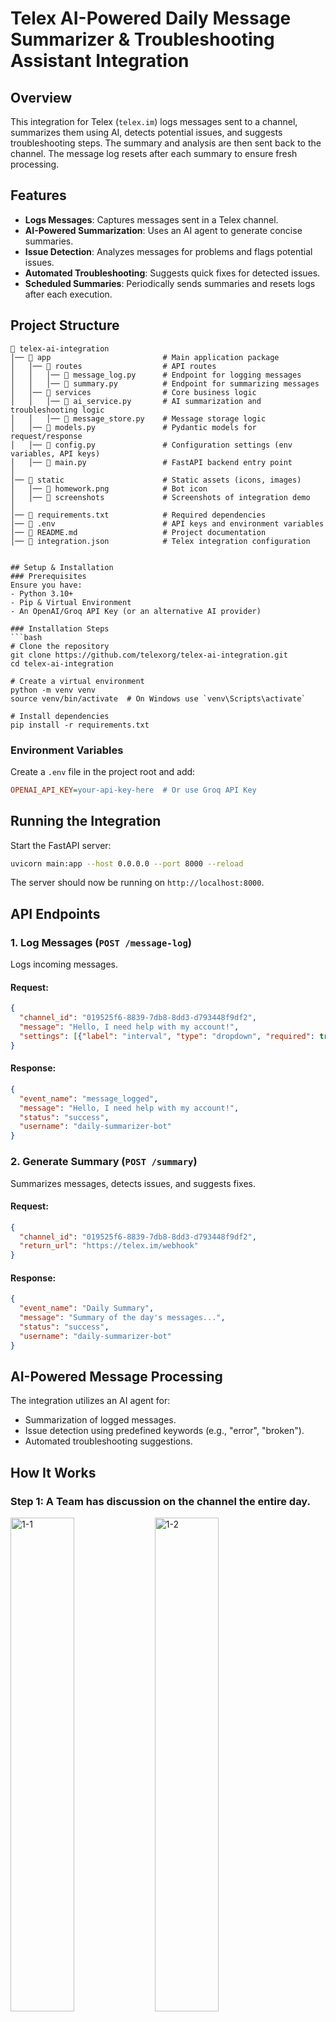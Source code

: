 # Telex AI-Powered Daily Message Summarizer & Troubleshooting Assistant Integration

## Overview
This integration for Telex (`telex.im`) logs messages sent to a channel, summarizes them using AI, detects potential issues, and suggests troubleshooting steps. The summary and analysis are then sent back to the channel. The message log resets after each summary to ensure fresh processing.

## Features
- **Logs Messages**: Captures messages sent in a Telex channel.
- **AI-Powered Summarization**: Uses an AI agent to generate concise summaries.
- **Issue Detection**: Analyzes messages for problems and flags potential issues.
- **Automated Troubleshooting**: Suggests quick fixes for detected issues.
- **Scheduled Summaries**: Periodically sends summaries and resets logs after each execution.

## Project Structure
```
📂 telex-ai-integration
│── 📂 app                         # Main application package
│   │── 📂 routes                  # API routes
│   │   │── 📜 message_log.py      # Endpoint for logging messages
│   │   │── 📜 summary.py          # Endpoint for summarizing messages
│   │── 📂 services                # Core business logic
│   │   │── 📜 ai_service.py       # AI summarization and troubleshooting logic
│   │   │── 📜 message_store.py    # Message storage logic
│   │── 📜 models.py               # Pydantic models for request/response
│   │── 📜 config.py               # Configuration settings (env variables, API keys)
│   │── 📜 main.py                 # FastAPI backend entry point
│
│── 📂 static                      # Static assets (icons, images)
│   │── 📜 homework.png            # Bot icon
│   │── 📂 screenshots             # Screenshots of integration demo
│
│── 📜 requirements.txt            # Required dependencies
│── 📜 .env                        # API keys and environment variables
│── 📜 README.md                   # Project documentation
│── 📜 integration.json            # Telex integration configuration


## Setup & Installation
### Prerequisites
Ensure you have:
- Python 3.10+
- Pip & Virtual Environment
- An OpenAI/Groq API Key (or an alternative AI provider)

### Installation Steps
```bash
# Clone the repository
git clone https://github.com/telexorg/telex-ai-integration.git
cd telex-ai-integration

# Create a virtual environment
python -m venv venv
source venv/bin/activate  # On Windows use `venv\Scripts\activate`

# Install dependencies
pip install -r requirements.txt
```

### Environment Variables
Create a `.env` file in the project root and add:
```ini
OPENAI_API_KEY=your-api-key-here  # Or use Groq API Key
```

## Running the Integration
Start the FastAPI server:
```bash
uvicorn main:app --host 0.0.0.0 --port 8000 --reload
```
The server should now be running on `http://localhost:8000`.

## API Endpoints
### 1. Log Messages (`POST /message-log`)
Logs incoming messages.
#### Request:
```json
{
  "channel_id": "019525f6-8839-7db8-8dd3-d793448f9df2",
  "message": "Hello, I need help with my account!",
  "settings": [{"label": "interval", "type": "dropdown", "required": true, "default": "*/3 * * * *"}]
}
```
#### Response:
```json
{
  "event_name": "message_logged",
  "message": "Hello, I need help with my account!",
  "status": "success",
  "username": "daily-summarizer-bot"
}
```

### 2. Generate Summary (`POST /summary`)
Summarizes messages, detects issues, and suggests fixes.
#### Request:
```json
{
  "channel_id": "019525f6-8839-7db8-8dd3-d793448f9df2",
  "return_url": "https://telex.im/webhook"
}
```
#### Response:
```json
{
  "event_name": "Daily Summary",
  "message": "Summary of the day's messages...",
  "status": "success",
  "username": "daily-summarizer-bot"
}
```

## AI-Powered Message Processing
The integration utilizes an AI agent for:
- Summarization of logged messages.
- Issue detection using predefined keywords (e.g., "error", "broken").
- Automated troubleshooting suggestions.


## How It Works

### Step 1: A Team has discussion on the channel the entire day.
<div>
  <img src="static/screenshots/image.png" alt="1-1" width="45%">
  <img src="static/screenshots/image2.png" alt="1-2" width="45%">
</div>

<div>
  <img src="static/screenshots/image3.png" alt="Step 1-3" width="45%">
  <img src="static/screenshots/image4.png" alt="Step 1-4" width="45%">
</div>


### Step 2: The integration summarizes the messages and offers suggestions/trouble-shooting steps.
<div>
  <img src="static/screenshots/image5.png" alt="Step 1-3" width="45%">
  <img src="static/screenshots/image6.png" alt="Step 1-4" width="45%">
</div>


## Deployment

### Deploying to Telex
1. Upload `integration.json` to a publicly accessible URL.
2. Install the integration in your Telex channel.
3. Configure it to trigger at desired intervals.


## Testing on the Telex Channel

### **1. Add the Integration**
Install the integration in your Telex channel.

### **2. Configure Scheduling**
Set up the summarization schedule, e.g.:
- Every 3 hours
- Once daily at 6 PM
- Every 5 minutes for rapid testing

### **3. Simulate a Day’s Conversation**
Use one of the sample test scenarios below or create a custom conversation of your own.

  #### **Test Scenario 1: Customer Support Team Handling User Complaints**

    Alice: Morning team! We've had multiple complaints about failed login attempts.
    Bob: Yeah, I checked—looks like some users are getting a "wrong password" error even after resetting.
    Charlie: Could be a caching issue. Have we tried clearing session tokens?
    Alice: Good point! I’ll ask DevOps to investigate session handling.
    Bob: Also, some users are reporting delayed email confirmations.
    Charlie: Sounds like a mail server delay. I’ll escalate it to IT.
    Alice: Great! Let’s document these issues for the team.


  #### **Test Scenario 2: Developer Team in a Fintech Company**

    Alice: Morning everyone! Did anyone else notice the API latency spike?
    Bob: Yeah, it started around midnight. Could be a database bottleneck.
    Charlie: Should we scale the read replicas?
    Alice: Might help. Also, some users are reporting transaction failures.
    Bob: I’ll check the logs and alert DevOps.
    Charlie: Let’s also update the status page.
    Alice: Agreed. Keeping users informed is key.


  #### **Test Scenario 3: Editorial Team Working on a Book**

    Sarah: Hey team, we need to finalize the chapter sequence today.
    Mark: Agreed! I think Chapter 5 should come before Chapter 3.
    Jane: That makes sense for narrative flow.
    David: We also need more historical references in Chapter 7.
    Sarah: I’ll compile a list of potential sources.
    Mark: Let’s review everything by 3 PM.

### **4. Wait for the Bot to Generate a Summary**
The AI will process messages and send a summary with troubleshooting suggestions based on the interval you set.

## Contribution Guidelines
- Follow GitHub best practices.
- Use meaningful commit messages (`feat: added AI summarization`).

## Future Improvements
- Multi-language support
- Advanced AI-based troubleshooting
- User feedback loop for better issue resolution

---
Developed as part of the Telex Integration Project 🚀

